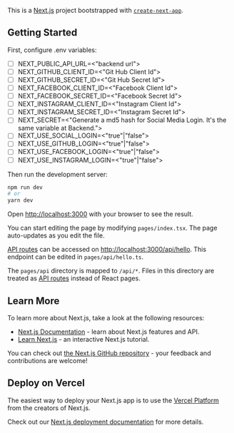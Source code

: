 This is a [Next.js](https://nextjs.org/) project bootstrapped with [`create-next-app`](https://github.com/vercel/next.js/tree/canary/packages/create-next-app).

## Getting Started
First, configure .env variables:
- [ ] NEXT_PUBLIC_API_URL=<"backend url">
- [ ] NEXT_GITHUB_CLIENT_ID=<"Git Hub Client Id">
- [ ] NEXT_GITHUB_SECRET_ID=<"Git Hub Secret Id">
- [ ] NEXT_FACEBOOK_CLIENT_ID=<"Facebook Client Id">
- [ ] NEXT_FACEBOOK_SECRET_ID=<"Facebook Secret Id">
- [ ] NEXT_INSTAGRAM_CLIENT_ID=<"Instagram Client Id">
- [ ] NEXT_INSTAGRAM_SECRET_ID=<"Instagram Secret Id">
- [ ] NEXT_SECRET=<"Generate a md5 hash for Social Media Login. It's the same variable at Backend.">
- [ ] NEXT_USE_SOCIAL_LOGIN=<"true"|"false">
- [ ] NEXT_USE_GITHUB_LOGIN=<"true"|"false">
- [ ] NEXT_USE_FACEBOOK_LOGIN=<"true"|"false">
- [ ] NEXT_USE_INSTAGRAM_LOGIN=<"true"|"false">

Then run the development server:

```bash
npm run dev
# or
yarn dev
```

Open [http://localhost:3000](http://localhost:3000) with your browser to see the result.

You can start editing the page by modifying `pages/index.tsx`. The page auto-updates as you edit the file.

[API routes](https://nextjs.org/docs/api-routes/introduction) can be accessed on [http://localhost:3000/api/hello](http://localhost:3000/api/hello). This endpoint can be edited in `pages/api/hello.ts`.

The `pages/api` directory is mapped to `/api/*`. Files in this directory are treated as [API routes](https://nextjs.org/docs/api-routes/introduction) instead of React pages.

## Learn More

To learn more about Next.js, take a look at the following resources:

- [Next.js Documentation](https://nextjs.org/docs) - learn about Next.js features and API.
- [Learn Next.js](https://nextjs.org/learn) - an interactive Next.js tutorial.

You can check out [the Next.js GitHub repository](https://github.com/vercel/next.js/) - your feedback and contributions are welcome!

## Deploy on Vercel

The easiest way to deploy your Next.js app is to use the [Vercel Platform](https://vercel.com/new?utm_medium=default-template&filter=next.js&utm_source=create-next-app&utm_campaign=create-next-app-readme) from the creators of Next.js.

Check out our [Next.js deployment documentation](https://nextjs.org/docs/deployment) for more details.
